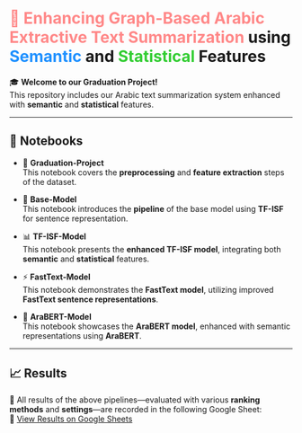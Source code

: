 # <span style="color:#FF8888;">🚀 Enhancing Graph-Based Arabic Extractive Text Summarization</span> using <span style="color:#1E90FF;">Semantic</span> and <span style="color:#32CD32;">Statistical</span> Features

🎓 **Welcome to our Graduation Project!**  
This repository includes our Arabic text summarization system enhanced with **semantic** and **statistical** features.

---

## 📓 Notebooks

- 📘 **Graduation-Project**  
  This notebook covers the **preprocessing** and **feature extraction** steps of the dataset.

- 🔧 **Base-Model**  
  This notebook introduces the **pipeline** of the base model using **TF-ISF** for sentence representation.

- 📊 **TF-ISF-Model**  
  This notebook presents the **enhanced TF-ISF model**, integrating both **semantic** and **statistical** features.

- ⚡ **FastText-Model**  
  This notebook demonstrates the **FastText model**, utilizing improved **FastText sentence representations**.

- 🤖 **AraBERT-Model**  
  This notebook showcases the **AraBERT model**, enhanced with semantic representations using **AraBERT**.

---

## 📈 Results

📌 All results of the above pipelines—evaluated with various **ranking methods** and **settings**—are recorded in the following Google Sheet:  
🔗 [View Results on Google Sheets](https://docs.google.com/spreadsheets/d/1y1839jmge_IACbthIXanKYBio8spKPcrVsoSc5zM8pc/edit?usp=sharing)
